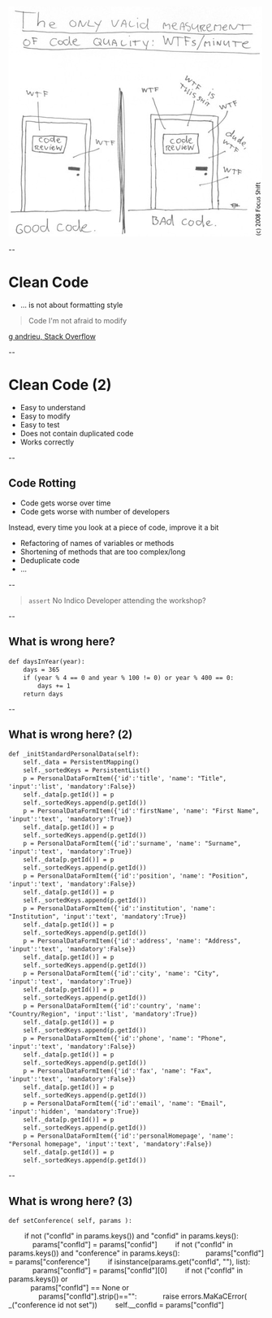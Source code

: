 ![The only valid measurement of code quality: WTFs/minute](resources/measuring_code_quality.jpg)

--

# Clean Code

* ... is not about formatting style

> Code I'm not afraid to modify

[g andrieu, Stack Overflow](https://stackoverflow.com/questions/954570/definition-of-clean-code)

--

# Clean Code (2)

* Easy to understand
* Easy to modify
* Easy to test
* Does not contain duplicated code
* Works correctly

--

## Code Rotting

* Code gets worse over time
* Code gets worse with number of developers <!-- .element: class="fragment" -->

Instead, every time you look at a piece of code, improve it a bit <!-- .element: class="fragment" -->

* Refactoring of names of variables or methods <!-- .element: class="fragment" -->
* Shortening of methods that are too complex/long <!-- .element: class="fragment" -->
* Deduplicate code <!-- .element: class="fragment" -->
* ... <!-- .element: class="fragment" -->

--

> `assert` No Indico Developer attending the workshop?

--

## What is wrong here?

    def daysInYear(year):
        days = 365
        if (year % 4 == 0 and year % 100 != 0) or year % 400 == 0:
            days += 1
        return days

--

## What is wrong here? (2)

	def _initStandardPersonalData(self):
	    self._data = PersistentMapping()
	    self._sortedKeys = PersistentList()
	    p = PersonalDataFormItem({'id':'title', 'name': "Title", 'input':'list', 'mandatory':False})
	    self._data[p.getId()] = p
	    self._sortedKeys.append(p.getId())
	    p = PersonalDataFormItem({'id':'firstName', 'name': "First Name", 'input':'text', 'mandatory':True})
	    self._data[p.getId()] = p
	    self._sortedKeys.append(p.getId())
	    p = PersonalDataFormItem({'id':'surname', 'name': "Surname", 'input':'text', 'mandatory':True})
	    self._data[p.getId()] = p
	    self._sortedKeys.append(p.getId())
	    p = PersonalDataFormItem({'id':'position', 'name': "Position", 'input':'text', 'mandatory':False})
	    self._data[p.getId()] = p
	    self._sortedKeys.append(p.getId())
	    p = PersonalDataFormItem({'id':'institution', 'name': "Institution", 'input':'text', 'mandatory':True})
	    self._data[p.getId()] = p
	    self._sortedKeys.append(p.getId())
	    p = PersonalDataFormItem({'id':'address', 'name': "Address", 'input':'text', 'mandatory':False})
	    self._data[p.getId()] = p
	    self._sortedKeys.append(p.getId())
	    p = PersonalDataFormItem({'id':'city', 'name': "City", 'input':'text', 'mandatory':True})
	    self._data[p.getId()] = p
	    self._sortedKeys.append(p.getId())
	    p = PersonalDataFormItem({'id':'country', 'name': "Country/Region", 'input':'list', 'mandatory':True})
	    self._data[p.getId()] = p
	    self._sortedKeys.append(p.getId())
	    p = PersonalDataFormItem({'id':'phone', 'name': "Phone", 'input':'text', 'mandatory':False})
	    self._data[p.getId()] = p
	    self._sortedKeys.append(p.getId())
	    p = PersonalDataFormItem({'id':'fax', 'name': "Fax", 'input':'text', 'mandatory':False})
	    self._data[p.getId()] = p
	    self._sortedKeys.append(p.getId())
	    p = PersonalDataFormItem({'id':'email', 'name': "Email", 'input':'hidden', 'mandatory':True})
	    self._data[p.getId()] = p
	    self._sortedKeys.append(p.getId())
	    p = PersonalDataFormItem({'id':'personalHomepage', 'name': "Personal homepage", 'input':'text', 'mandatory':False})
	    self._data[p.getId()] = p
	    self._sortedKeys.append(p.getId())

--

## What is wrong here? (3)

	def setConference( self, params ):
        if not ("confId" in params.keys()) and "confid" in params.keys():
            params["confId"] = params["confid"]
        if not ("confId" in params.keys()) and "conference" in params.keys():
            params["confId"] = params["conference"]
        if isinstance(params.get("confId", ""), list):
            params["confId"] = params["confId"][0]
        if not ("confId" in params.keys()) or \
           params["confId"] == None or \
               params["confId"].strip()=="":
            raise errors.MaKaCError( _("conference id not set"))
        self.__confId = params["confId"]
